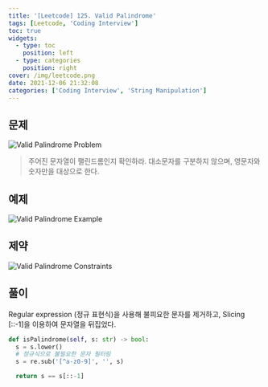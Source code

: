 ```yaml
---
title: '[Leetcode] 125. Valid Palindrome'
tags: [Leetcode, 'Coding Interview']
toc: true
widgets:
  - type: toc
    position: left
  - type: categories
    position: right
cover: /img/leetcode.png
date: 2021-12-06 21:32:08
categories: ['Coding Interview', 'String Manipulation']
---
```


</pre>

<!--more-->

## 문제

![Valid Palindrome Problem](/img/lc_125/lc-125-p.png?style=centerme)

> 주어진 문자열이 팰린드롬인지 확인하라. 대소문자를 구분하지 않으며, 영문자와 숫자만을 대상으로 한다.

## 예제

![Valid Palindrome Example](/img/lc_125/lc-125-e.png?style=centerme)

## 제약

![Valid Palindrome Constraints](/img/lc_125/lc-125-c.png?style=centerme)

## 풀이

Regular expression (정규 표현식)을 사용해 불피요한 문자를 제거하고, Slicing [::-1]을 이용하여
문자열을 뒤집었다.

```Python
def isPalindrome(self, s: str) -> bool:
  s = s.lower()
  # 정규식으로 불필요한 문자 필터링
  s = re.sub('[^a-z0-9]', '', s)

  return s == s[::-1]
```

<!--more-->

